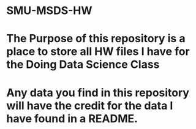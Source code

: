 # SMU-MSDS-HW
# The Purpose of this repository is a place to store all HW files I have for the Doing Data Science Class
# Any data you find in this repository will have the credit for the data I have found in a README.
